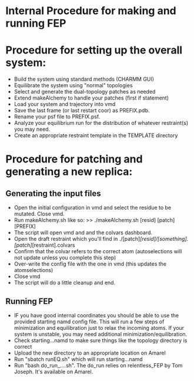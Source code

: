 # Internal Procedure for making and running FEP
# Procedure for setting up the overall system:
- Build the system using standard methods (CHARMM GUI)
- Equilibrate the system using "normal" topologies
- Select and generate the dual-topology patches as needed
- Extend makeAlchemy to handle your patches (first if statement)
- Load your system and trajectory into vmd
- Save the last frame (or last restart coor) as PREFIX.pdb. 
- Rename your psf file to PREFIX.psf.
- Analyze your equilibrium run for the distribution of whatever restraint(s) you may need.
- Create an appropriate restraint template in the TEMPLATE directory

# Procedure for patching and generating a new replica: 
## Generating the input files
- Open the initial configuration in vmd and select the residue to be mutated. Close vmd.
- Run makeAlchemy.sh like so: >> ./makeAlchemy.sh [resid] [patch] [PREFIX]
- The script will open vmd and and the colvars dashboard.
- Open the draft restraint which you'll find in ./[patch]_[resid]/[something].[patch]_[restraint].colvars 
- Confirm that the colvar refers to the correct atom (autoselections will not update unless you complete this step)
- Over-write the config file with the one in vmd (this updates the atomselections)
- Close vmd
- The script will do a little cleanup and end.

## Running FEP
- IF you have good internal coordinates you should be able to use the provided starting namd config file. This will run a few steps of minimization and equilibration just to relax the incoming atoms. If your system is unstable, you may need additional minimization/equilibration.
- Check starting...namd to make sure things like the topology directory is correct
- Upload the new directory to an appropriate location on Amarel
- Run "sbatch runEQ.sh" which will run starting...namd
- Run "bash do_run_....sh". The do_run relies on relentless_FEP by Tom Joseph. It's available on Amarel.
